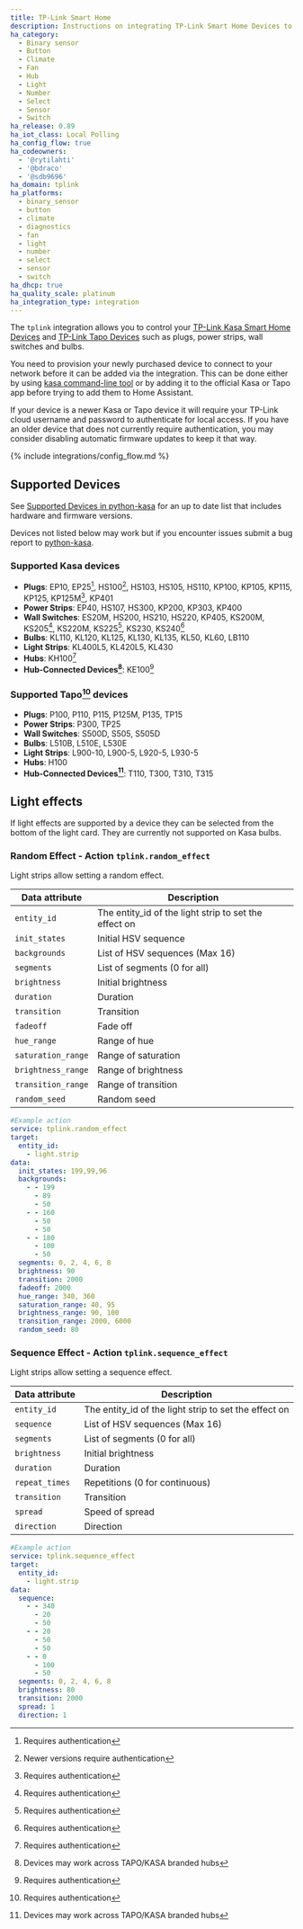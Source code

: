 ```yaml
---
title: TP-Link Smart Home
description: Instructions on integrating TP-Link Smart Home Devices to Home Assistant.
ha_category:
  - Binary sensor
  - Button
  - Climate
  - Fan
  - Hub
  - Light
  - Number
  - Select
  - Sensor
  - Switch
ha_release: 0.89
ha_iot_class: Local Polling
ha_config_flow: true
ha_codeowners:
  - '@rytilahti'
  - '@bdraco'
  - '@sdb9696'
ha_domain: tplink
ha_platforms:
  - binary_sensor
  - button
  - climate
  - diagnostics
  - fan
  - light
  - number
  - select
  - sensor
  - switch
ha_dhcp: true
ha_quality_scale: platinum
ha_integration_type: integration
---
```


The `tplink` integration allows you to control your [TP-Link Kasa Smart Home Devices](https://www.tp-link.com/kasa-smart/) and [TP-Link Tapo Devices](https://www.tapo.com/) such as plugs, power strips, wall switches and bulbs.

You need to provision your newly purchased device to connect to your network before it can be added via the integration. This can be done either by using [kasa command-line tool](https://python-kasa.readthedocs.io/en/latest/cli.html#provisioning) or by adding it to the official Kasa or Tapo app before trying to add them to Home Assistant.

If your device is a newer Kasa or Tapo device it will require your TP-Link cloud username and password to authenticate for local access.
If you have an older device that does not currently require authentication, you may consider disabling automatic firmware updates to keep it that way.

{% include integrations/config_flow.md %}

## Supported Devices

See [Supported Devices in python-kasa](https://python-kasa.readthedocs.io/en/stable/SUPPORTED.html) for an up to date list that includes hardware and firmware versions.

Devices not listed below may work but if you encounter issues submit a bug report to [python-kasa](https://github.com/python-kasa/python-kasa).

### Supported Kasa devices

- **Plugs**: EP10, EP25[^1], HS100[^2], HS103, HS105, HS110, KP100, KP105, KP115, KP125, KP125M[^1], KP401
- **Power Strips**: EP40, HS107, HS300, KP200, KP303, KP400
- **Wall Switches**: ES20M, HS200, HS210, HS220, KP405, KS200M, KS205[^1], KS220M, KS225[^1], KS230, KS240[^1]
- **Bulbs**: KL110, KL120, KL125, KL130, KL135, KL50, KL60, LB110
- **Light Strips**: KL400L5, KL420L5, KL430
- **Hubs**: KH100[^1]
- **Hub-Connected Devices[^3]**: KE100[^1]

### Supported Tapo[^1] devices

- **Plugs**: P100, P110, P115, P125M, P135, TP15
- **Power Strips**: P300, TP25
- **Wall Switches**: S500D, S505, S505D
- **Bulbs**: L510B, L510E, L530E
- **Light Strips**: L900-10, L900-5, L920-5, L930-5
- **Hubs**: H100
- **Hub-Connected Devices[^3]**: T110, T300, T310, T315

[^1]: Requires authentication  
[^2]: Newer versions require authentication  
[^3]: Devices may work across TAPO/KASA branded hubs

## Light effects

If light effects are supported by a device they can be selected from the bottom of the light card.
They are currently not supported on Kasa bulbs.

### Random Effect - Action `tplink.random_effect`

Light strips allow setting a random effect.

| Data attribute | Description |
| ---------------------- | ----------- |
| `entity_id` | The entity_id of the light strip to set the effect on |
| `init_states` | Initial HSV sequence |
| `backgrounds` | List of HSV sequences (Max 16) |
| `segments` | List of segments (0 for all) |
| `brightness` | Initial brightness |
| `duration` | Duration |
| `transition` | Transition |
| `fadeoff` | Fade off |
| `hue_range` | Range of hue |
| `saturation_range` | Range of saturation |
| `brightness_range` | Range of brightness |
| `transition_range` | Range of transition |
| `random_seed` | Random seed |

```yaml
#Example action
service: tplink.random_effect
target:
  entity_id:
    - light.strip
data:
  init_states: 199,99,96
  backgrounds:
    - - 199
      - 89
      - 50
    - - 160
      - 50
      - 50
    - - 180
      - 100
      - 50
  segments: 0, 2, 4, 6, 8
  brightness: 90
  transition: 2000
  fadeoff: 2000
  hue_range: 340, 360
  saturation_range: 40, 95
  brightness_range: 90, 100
  transition_range: 2000, 6000
  random_seed: 80
```

### Sequence Effect - Action `tplink.sequence_effect`

Light strips allow setting a sequence effect.

| Data attribute | Description |
| ---------------------- | ----------- |
| `entity_id` | The entity_id of the light strip to set the effect on |
| `sequence` | List of HSV sequences (Max 16) |
| `segments` | List of segments (0 for all) |
| `brightness` | Initial brightness |
| `duration` | Duration |
| `repeat_times` | Repetitions (0 for continuous) |
| `transition` | Transition |
| `spread` | Speed of spread |
| `direction` | Direction |

```yaml
#Example action
service: tplink.sequence_effect
target:
  entity_id:
    - light.strip
data:
  sequence:
    - - 340
      - 20
      - 50
    - - 20
      - 50
      - 50
    - - 0
      - 100
      - 50
  segments: 0, 2, 4, 6, 8
  brightness: 80
  transition: 2000
  spread: 1
  direction: 1
```
